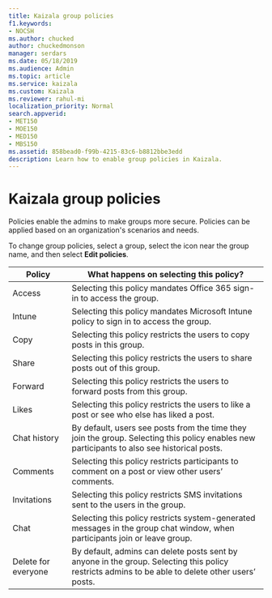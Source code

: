 ```yaml
---
title: Kaizala group policies
f1.keywords:
- NOCSH
ms.author: chucked
author: chuckedmonson
manager: serdars
ms.date: 05/18/2019
ms.audience: Admin
ms.topic: article
ms.service: kaizala
ms.custom: Kaizala
ms.reviewer: rahul-mi
localization_priority: Normal
search.appverid:
- MET150
- MOE150
- MED150
- MBS150
ms.assetid: 858bead0-f99b-4215-83c6-b8812bbe3edd
description: Learn how to enable group policies in Kaizala.
---
```


# Kaizala group policies

Policies enable the admins to make groups more secure. Policies can be applied based on an organization's scenarios and needs.

To change group policies, select a group, select the icon near the group name, and then select **Edit policies**.

|Policy    |What happens on selecting this policy?  |
|----------|---------|
|Access    |Selecting this policy mandates Office 365 sign-in to access the group.         |
|Intune    |Selecting this policy mandates Microsoft Intune policy to sign in to access the group.         |
|Copy      |Selecting this policy restricts the users to copy posts in this group.         |
|Share     |Selecting this policy restricts the users to share posts out of this group.         |
|Forward   |Selecting this policy restricts the users to forward posts from this group.         |
|Likes     |Selecting this policy restricts the users to like a post or see who else has liked a post.         |
|Chat history |By default, users see posts from the time they join the group. Selecting this policy enables new participants to also see historical posts.         |
|Comments  |Selecting this policy restricts participants to comment on a post or view other users’ comments.         |
|Invitations  |Selecting this policy restricts SMS invitations sent to the users in the group.         |
|Chat      |Selecting this policy restricts system-generated messages in the group chat window, when participants join or leave group.         |
|Delete for everyone     |By default, admins can delete posts sent by anyone in the group. Selecting this policy restricts admins to be able to delete other users’ posts.         |


